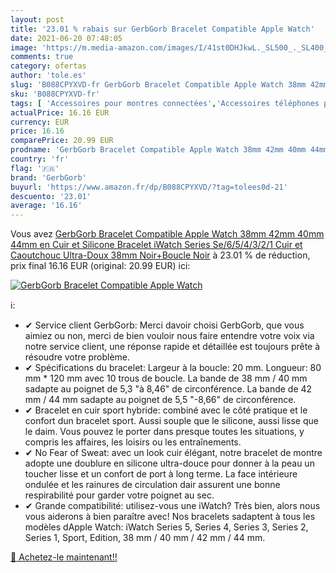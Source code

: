 ```yaml
---
layout: post
title: '23.01 % rabais sur GerbGorb Bracelet Compatible Apple Watch'
date: 2021-06-20 07:48:05
image: 'https://m.media-amazon.com/images/I/41st0DHJkwL._SL500_._SL400_.jpg'
comments: true
category: ofertas
author: 'tole.es'
slug: 'B088CPYXVD-fr GerbGorb Bracelet Compatible Apple Watch 38mm 42mm 40mm...'
sku: 'B088CPYXVD-fr'
tags: [ 'Accessoires pour montres connectées','Accessoires téléphones portables','Bracelets de remplacement pour montres connectées','High-Tech','Téléphones portables et accessoires','gerbgorb', ]
actualPrice: 16.16 EUR
currency: EUR
price: 16.16
comparePrice: 20.99 EUR
prodname: 'GerbGorb Bracelet Compatible Apple Watch 38mm 42mm 40mm 44mm en Cuir et Silicone  Bracelet iWatch Series Se/6/5/4/3/2/1 Cuir et Caoutchouc Ultra-Doux  38mm Noir+Boucle Noir'
country: 'fr'
flag: '🇫🇷'
brand: 'GerbGorb'
buyurl: 'https://www.amazon.fr/dp/B088CPYXVD/?tag=tolees0d-21'
descuento: '23.01'
average: '16.16'
---
```


Vous avez [GerbGorb Bracelet Compatible Apple Watch 38mm 42mm 40mm 44mm en Cuir et Silicone  Bracelet iWatch Series Se/6/5/4/3/2/1 Cuir et Caoutchouc Ultra-Doux  38mm Noir+Boucle Noir](https://www.amazon.fr/dp/B088CPYXVD/?tag=tolees0d-21)  à  23.01 % de réduction, prix final  16.16 EUR (original: 20.99 EUR) ici:

[![GerbGorb Bracelet Compatible Apple Watch](https://m.media-amazon.com/images/I/41st0DHJkwL._SL500_._SL400_.jpg)](https://www.amazon.fr/dp/B088CPYXVD/?tag=tolees0d-21)

ℹ️:

- ✔ Service client GerbGorb: Merci davoir choisi GerbGorb, que vous aimiez ou non, merci de bien vouloir nous faire entendre votre voix via notre service client, une réponse rapide et détaillée est toujours prête à résoudre votre problème.
- ✔ Spécifications du bracelet: Largeur à la boucle: 20 mm. Longueur: 80 mm * 120 mm avec 10 trous de boucle. La bande de 38 mm / 40 mm sadapte au poignet de 5,3 "à 8,46" de circonférence. La bande de 42 mm / 44 mm sadapte au poignet de 5,5 "-8,66" de circonférence.
- ✔ Bracelet en cuir sport hybride: combiné avec le côté pratique et le confort dun bracelet sport. Aussi souple que le silicone, aussi lisse que le daim. Vous pouvez le porter dans presque toutes les situations, y compris les affaires, les loisirs ou les entraînements.
- ✔ No Fear of Sweat: avec un look cuir élégant, notre bracelet de montre adopte une doublure en silicone ultra-douce pour donner à la peau un toucher lisse et un confort de port à long terme. La face intérieure ondulée et les rainures de circulation dair assurent une bonne respirabilité pour garder votre poignet au sec.
- ✔ Grande compatibilité: utilisez-vous une iWatch? Très bien, alors nous vous aiderons à bien paraître avec! Nos bracelets sadaptent à tous les modèles dApple Watch: iWatch Series 5, Series 4, Series 3, Series 2, Series 1, Sport, Edition, 38 mm / 40 mm / 42 mm / 44 mm.

[🛒 Achetez-le maintenant!!](https://www.amazon.fr/dp/B088CPYXVD/?tag=tolees0d-21)
